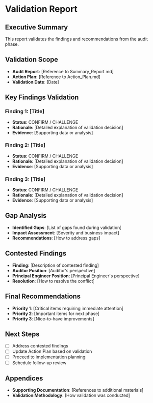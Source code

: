 # Validation Report

## Executive Summary
This report validates the findings and recommendations from the audit phase.

## Validation Scope
- **Audit Report**: [Reference to Summary_Report.md]
- **Action Plan**: [Reference to Action_Plan.md]
- **Validation Date**: [Date]

## Key Findings Validation

### Finding 1: [Title]
- **Status**: CONFIRM / CHALLENGE
- **Rationale**: [Detailed explanation of validation decision]
- **Evidence**: [Supporting data or analysis]

### Finding 2: [Title]
- **Status**: CONFIRM / CHALLENGE
- **Rationale**: [Detailed explanation of validation decision]
- **Evidence**: [Supporting data or analysis]

### Finding 3: [Title]
- **Status**: CONFIRM / CHALLENGE
- **Rationale**: [Detailed explanation of validation decision]
- **Evidence**: [Supporting data or analysis]

## Gap Analysis
- **Identified Gaps**: [List of gaps found during validation]
- **Impact Assessment**: [Severity and business impact]
- **Recommendations**: [How to address gaps]

## Contested Findings
- **Finding**: [Description of contested finding]
- **Auditor Position**: [Auditor's perspective]
- **Principal Engineer Position**: [Principal Engineer's perspective]
- **Resolution**: [How to resolve the conflict]

## Final Recommendations
- **Priority 1**: [Critical items requiring immediate attention]
- **Priority 2**: [Important items for next phase]
- **Priority 3**: [Nice-to-have improvements]

## Next Steps
- [ ] Address contested findings
- [ ] Update Action Plan based on validation
- [ ] Proceed to implementation planning
- [ ] Schedule follow-up review

## Appendices
- **Supporting Documentation**: [References to additional materials]
- **Validation Methodology**: [How validation was conducted]
